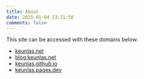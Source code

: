 ```yaml
---
title: About
date: 2025-01-04 13:11:50
comments: false
---
```


This site can be accessed with these domains below.

- [keunlas.net](https://keunlas.net)
- [blog.keunlas.net](https://blog.keunlas.net)
- [keunlas.github.io](https://keunlas.github.io)
- [keunlas.pages.dev](https://keunlas.pages.dev)